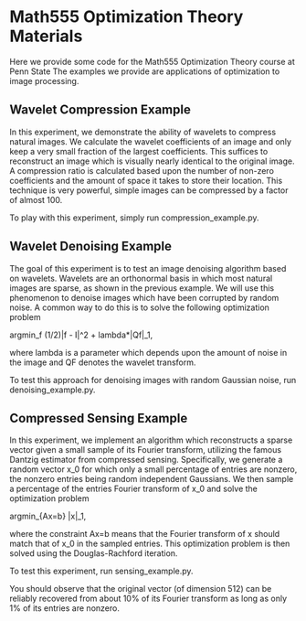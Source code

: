 # Math555 Optimization Theory Materials

Here we provide some code for the Math555 Optimization Theory course at Penn State
The examples we provide are applications of optimization to image processing.

## Wavelet Compression Example

In this experiment, we demonstrate the ability of wavelets to compress natural images.
We calculate the wavelet coefficients of an image and only keep a very small fraction of
the largest coefficients. This suffices to reconstruct an image which is visually nearly
identical to the original image. A compression ratio is calculated based upon the number
of non-zero coefficients and the amount of space it takes to store their location. This
technique is very powerful, simple images can be compressed by a factor of almost 100.

To play with this experiment, simply run compression_example.py.

## Wavelet Denoising Example

The goal of this experiment is to test an image denoising algorithm based
on wavelets. Wavelets are an orthonormal basis in which most natural images
are sparse, as shown in the previous example. We will use this phenomenon to
denoise images which have been corrupted by random noise. A common way to 
do this is to solve the following optimization problem

argmin_f (1/2)|f - I|^2 + lambda*|Qf|_1,

where lambda is a parameter which depends upon the amount of noise in the image
and QF denotes the wavelet transform. 

To test this approach for denoising images with
random Gaussian noise, run denoising_example.py.

## Compressed Sensing Example

In this experiment, we implement an algorithm which reconstructs a sparse vector given a
small sample of its Fourier transform, utilizing the famous Dantzig estimator from compressed
sensing. Specifically, we generate a random vector x_0 for which only a small percentage of entries
are nonzero, the nonzero entries being random independent Gaussians. We then sample a percentage
of the entries Fourier transform of x_0 and solve the optimization problem

argmin_{Ax=b} |x|_1,

where the constraint Ax=b means that the Fourier transform of x should match that of x_0 in the
sampled entries. This optimization problem is then solved using the Douglas-Rachford iteration.

To test this experiment, run sensing_example.py. 

You should observe that the original vector
(of dimension 512) can be reliably recovered from about 10% of its Fourier transform as long as
only 1% of its entries are nonzero.
